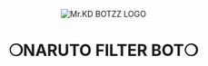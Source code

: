 
<p align="center">
  <img src="........" alt="Mr.KD BOTZZ LOGO">
</p>
<h1 align="center">
  <b>❍NARUTO FILTER BOT❍</b>
</h1>

